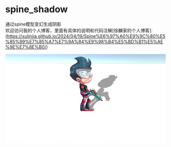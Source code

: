 # spine_shadow
通过spine模型变幻生成阴影</br>
欢迎访问我的个人博客，里面有具体的说明和代码注解[徐麟家的个人博客]:(https://xulinjia.github.io/2024/04/19/Spine%E6%97%A0%E9%9C%80%E5%85%89%E7%85%A7%E7%9A%84%E9%98%B4%E5%BD%B1%E5%AE%9E%E7%8E%B0/)

![image](https://github.com/xulinjia/spine_shadow/blob/main/spine-shadow.png)